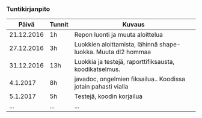 ### Tuntikirjanpito
Päivä | Tunnit | Kuvaus
--------------- | ----- | ------
21.12.2016 | 1h | Repon luonti ja muuta aloittelua
27.12.2016 | 3h | Luokkien aloittamista, lähinnä shape-luokka. Muuta dl2 hommaa
31.12.2016 | 13h | Luokkia ja testejä, raporttifiksausta, koodikatselmus. 
4.1.2017 | 8h | javadoc, ongelmien fiksailua.. Koodissa jotain pahasti vialla
5.1.2017 | 5h | Testejä, koodin korjailua
... | ... | ...

